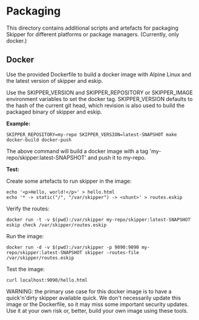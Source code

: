 # Packaging

This directory contains additional scripts and artefacts for packaging Skipper for different platforms or
package managers. (Currently, only docker.)

## Docker

Use the provided Dockerfile to build a docker image with Alpine Linux and the latest version of skipper and
eskip.

Use the SKIPPER_VERSION and SKIPPER_REPOSITORY or SKIPPER_IMAGE environment variables to set the docker tag.
SKIPPER_VERSION defaults to the hash of the current git head, which revision is also used to build the packaged
binary of skipper and eskip.

**Example:**

```
SKIPPER_REPOSITORY=my-repo SKIPPER_VERSION=latest-SNAPSHOT make docker-build docker-push
```

The above command will build a docker image with a tag 'my-repo/skipper:latest-SNAPSHOT' and push it to
my-repo.

**Test:**

Create some artefacts to run skipper in the image:

```
echo '<p>Hello, world!</p>' > hello.html
echo '* -> static("/", "/var/skipper") -> <shunt>' > routes.eskip
```

Verify the routes:

```
docker run -t -v $(pwd):/var/skipper my-repo/skipper:latest-SNAPSHOT eskip check /var/skipper/routes.eskip
```

Run the image:

```
docker run -d -v $(pwd):/var/skipper -p 9090:9090 my-repo/skipper:latest-SNAPSHOT skipper -routes-file /var/skipper/routes.eskip
```

Test the image:

```
curl localhost:9090/hello.html
```

WARNING: the primary use case for this docker image is to have a quick'n'dirty skipper available quick. We don't
necessarily update this image or the Dockerfile, so it may miss some important security updates. Use it at your
own risk or, better, build your own image using these tools.
